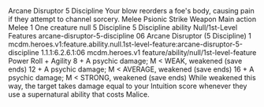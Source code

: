 <ability>
  <name>Arcane Disruptor</name>
  <cost>5 Discipline</cost>
  <flavor>Your blow reorders a foe&apos;s body, causing pain if they attempt to channel sorcery.</flavor>
  <keywords>
    <keyword>Melee</keyword>
    <keyword>Psionic</keyword>
    <keyword>Strike</keyword>
    <keyword>Weapon</keyword>
  </keywords>
  <type>Main action</type>
  <distance>Melee 1</distance>
  <target>One creature</target>
  <metadata>
    <class>null</class>
    <cost>5 Discipline</cost>
    <cost_amount>5</cost_amount>
    <cost_resource>Discipline</cost_resource>
    <feature_type>ability</feature_type>
    <file_dpath>Null/1st-Level Features</file_dpath>
    <item_id>arcane-disruptor-5-discipline</item_id>
    <item_index>06</item_index>
    <item_name>Arcane Disruptor (5 Discipline)</item_name>
    <level>1</level>
    <scc>mcdm.heroes.v1:feature.ability.null.1st-level-feature:arcane-disruptor-5-discipline</scc>
    <scdc>1.1.1:6.2.6.1:06</scdc>
    <source>mcdm.heroes.v1</source>
    <type>feature/ability/null/1st-level-feature</type>
  </metadata>
  <effects>
    <effect type="roll">
      <roll>Power Roll + Agility</roll>
      <t1>8 + A psychic damage; M &lt; WEAK, weakened (save ends)</t1>
      <t2>12 + A psychic damage; M &lt; AVERAGE, weakened (save ends)</t2>
      <t3>16 + A psychic damage; M &lt; STRONG, weakened (save ends)</t3>
    </effect>
    <effect type="mundane">While weakened this way, the target takes damage equal to your Intuition score whenever they use a supernatural ability that costs Malice.</effect>
  </effects>
</ability>
